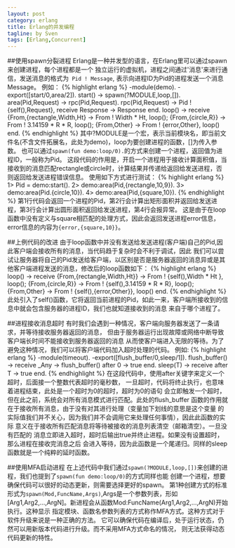 ```yaml
---
layout: post
category: erlang
title: Erlang的并发编程
tagline: by Sven
tags: [Erlang,Concurrent]
---
```


##使用spawn分裂进程 
Erlang是一种并发型的语言，在Erlang里可以通过spawn来创建进程，每个进程都是一个
独立运行的虚拟机，进程之间通过'消息'来进行通信，发送消息的格式为` Pid ! Message`,
表示向进程ID为Pid的进程发送一个消息Message。
例如：
{% highlight erlang %}
-module(demo).
-export([start/0,area/2]).
start() -> spawn(?MODULE,loop,[]).
area(Pid,Request) ->
	rpc(Pid,Request).
rpc(Pid,Request) ->
	Pid ! {self(),Request},
	receive
		Response ->
			Response
	end.
loop() ->
	receive
		{From,{rectangle,Width,Ht} ->
			From ! Width * Ht,
			loop();
		{From,{circle,R}} ->
			From ! 3.14159 * R * R,
			loop();
		{From,Other} ->
			From ! {error,Other},
			loop()
	end.
{% endhighlight %}
其中?MODULE是一个宏，表示当前模块名，即当前文件名(不含文件拓展名，此处为demo)，loop为要创建进程的函数，[]为传入参数。
也可以通过`spawn(fun demo:loop/0).`的方式来创建一个进程，返回值为进程ID，一般称为Pid。
这段代码的作用是，开启一个进程用于接收计算面积值，当接收到的消息匹配rectangle或circle时，计算结果并传递给返回给发送进程，否则返回给发送进程错误信息。
使用如下方式进行测试：
{% highlight erlang %}
1> Pid = demo:start().
2> demo:area(Pid,{rectangle,10,9}).
3> demo:area(Pid.{circle,10}).
4> demo:area(Pid,{square,10}).
{% endhighlight %}
第1行代码会返回一个进程的Pid，第2行会计算出矩形面积并返回给发送进程，第3行会计算出圆形面积返回给发送进程，第4行会报异常。
这是由于在loop函数中没有定义与square相匹配的处理方式，因此会返回发送进程error信息，error信息的内容为`{error,{square,10}}`。

##上例代码的改进
由于loop函数中并没有发送给发送进程(客户端)自己的Pid,因此客户端会接收所有的消息，当代码趋于复杂时会不利于调试，因此
我们可以尝试让服务器将自己的Pid发送给客户端，以区别是否是服务器返回的消息异或是其他客户端进程发送的消息，修改后的loop函数如下：
{% highlight erlang %}
loop() ->
	receive
		{From,{rectangle,Width,Ht}} ->
			From ! {self(),Width * Ht },
			loop();
		{From,{circle,R}} ->
			From ! {self(),3.14159 * R * R},
			loop();
		{From,Other} ->
			From ! {self(),{error,Other}},
			loop()
	end.
{% endhighlight %}
此处引入了self()函数，它将返回当前进程的Pid，如此一来，客户端所接收到的信息中就会包含服务器的进程ID，我们也就知道接收到的消息
来自于哪个进程了。

##进程接收消息超时
有时我们会遇到一种情况，客户端向服务器发送了一条请求，并等待接收服务器返回的消息，
但由于服务器运行出现故障或网络中断导致客户端长时间不能接收到服务器返回的消息
从而使客户端进入无限的等待。为了避免这种情况，我们可以将客户端代码加入超时处理的代码。
例如:
{% highlight erlang %}
-module(timeout).
-export([flush_buffer/0,sleep/1]).
flush_buffer() ->
	receive
		_Any ->
			flush_buffer()
	after 0 ->
		true
	end.
sleep(T) ->
	receive
	after T ->
		true
	end.
{% endhighlight %}
在这段代码中，使用after关键字来定义一个超时，后面接一个整数代表超时的毫秒数，
一旦超时，代码将终止执行，也意味着进程结束，此处是一个超时为0的超时，超时为0的语句
会立即触发一个超时，但在此之前，系统会对所有消息模式进行匹配。此处的flush_buffer
函数的作用就在于接收所有消息，由于没有对其进行处理（变量加下划线的意思是这个变量
的实际值我们并不关心，因为我们并不会调用它来处理任何事情），因此此函数的实际
意义在于接收所有匹配消息将等待被接收的消息列表清空（邮箱清空）。一旦没有匹配的
消息立即进入超时，超时后输出true并终止进程。如果没有设置超时，那么进程在接收完消息之后
会进入等待，因为此函数是一个尾递归。同样的sleep函数就是一个纯粹的延时函数。

##使用MFA启动进程
在上述代码中我们通过`spawn(?MODULE,loop,[])`来创建的进程，我们也提到了`spawn(fun demo:loop/0)`的方式同样也能
创建一个进程，想要确保代码可以很好的动态更新，则需要选择更好的spawn。
第1种创建方式的标准形式为`spawn(Mod,FuncName,Args)`,Args是一个参数列表，形如
[Arg1,Arg2,...,ArgN]。新进程会从函数Mod:FuncName(Arg1,Arg2,...,ArgN)开始执行。这种显示
指定模块、函数名参数列表的方式称作MFA方式。这种方式对于软件升级来说是一种正确的方法。
它可以确保代码在编译后，处于运行状态，仍然可以用新版本代码进行升级。而不采用MFA方式命名的情况，
则无法获得动态代码更新的特性。
